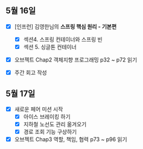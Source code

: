 ## 5월 16일

- [x] [인프런]  김영한님의 **스프링 핵심 원리 - 기본편**
  - [x] 섹션4. 스프링 컨테이너와 스프링 빈
  - [x] 섹션 5. 싱글톤 컨테이너
- [x] 오브젝트 Chap2 객체지향 프로그래밍 p32 ~ p72 읽기
- [x] 주간 회고 작성



## 5월 17일

- [x] 새로운 페어 미션 시작
  - [x] 아이스 브레이킹 하기
  - [x] 지하철 노선도 관리 옮겨오기
  - [x] 경로 조회 기능 구상하기
- [x] 오브젝트 Chap3 역할, 책임, 협력 p73 ~ p96 읽기
